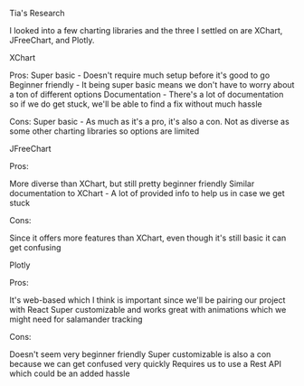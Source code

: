 Tia's Research

I looked into a few charting libraries and the three I settled on are XChart, JFreeChart, and Plotly.

XChart

Pros:
Super basic - Doesn't require much setup before it's good to go
Beginner friendly - It being super basic means we don't have to worry about a ton of different options
Documentation - There's a lot of documentation so if we do get stuck, we'll be able to find a fix without much hassle

Cons:
Super basic - As much as it's a pro, it's also a con. Not as diverse as some other charting libraries so options are limited

JFreeChart

Pros: 

More diverse than XChart, but still pretty beginner friendly
Similar documentation to XChart - A lot of provided info to help us in case we get stuck

Cons:

Since it offers more features than XChart, even though it's still basic it can get confusing

Plotly

Pros:

It's web-based which I think is important since we'll be pairing our project with React
Super customizable and works great with animations which we might need for salamander tracking

Cons:

Doesn't seem very beginner friendly
Super customizable is also a con because we can get confused very quickly
Requires us to use a Rest API which could be an added hassle